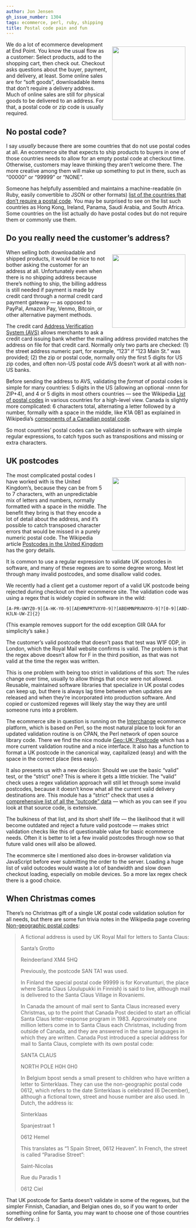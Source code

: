 ```yaml
---
author: Jon Jensen
gh_issue_number: 1304
tags: ecommerce, perl, ruby, shipping
title: Postal code pain and fun
---
```




<img align="right" src="/blog/2017/05/10/postal-code-pain-and-fun/image-0.jpeg" style="margin: 1em" width="200"/>We do a lot of ecommerce development at End Point. You know the usual flow as a customer: Select products, add to the shopping cart, then check out. Checkout asks questions about the buyer, payment, and delivery, at least. Some online sales are for “soft goods”, downloadable items that don’t require a delivery address. Much of online sales are still for physical goods to be delivered to an address. For that, a postal code or zip code is usually required.

## No postal code?

I say *usually* because there are some countries that do not use postal codes at all. An ecommerce site that expects to ship products to buyers in one of those countries needs to allow for an empty postal code at checkout time. Otherwise, customers may leave thinking they aren’t welcome there. The more creative among them will make up something to put in there, such as “00000” or “99999” or “NONE”.

Someone has helpfully assembled and maintains a machine-readable (in Ruby, easily convertible to JSON or other formats) [list of the countries that don’t require a postal code](https://gist.github.com/kennwilson/3902548). You may be surprised to see on the list such countries as Hong Kong, Ireland, Panama, Saudi Arabia, and South Africa. Some countries on the list actually do have postal codes but do not require them or commonly use them.

## Do you really need the customer’s address?

<img align="right" src="/blog/2017/05/10/postal-code-pain-and-fun/image-1.jpeg" style="margin: 1em" width="200"/>When selling both downloadable and shipped products, it would be nice to not bother asking the customer for an address at all. Unfortunately even when there is no shipping address because there’s nothing to ship, the billing address is still needed if payment is made by credit card through a normal credit card payment gateway — as opposed to PayPal, Amazon Pay, Venmo, Bitcoin, or other alternative payment methods.

The credit card [Address Verification System (AVS)](https://en.wikipedia.org/wiki/Address_Verification_System) allows merchants to ask a credit card issuing bank whether the mailing address provided matches the address on file for that credit card. Normally only two parts are checked: (1) the street address numeric part, for example, “123” if “123 Main St.” was provided; (2) the zip or postal code, normally only the first 5 digits for US zip codes, and often non-US postal code AVS doesn’t work at all with non-US banks.

Before sending the address to AVS, validating the *format* of postal codes is simple for many countries: 5 digits in the US (allowing an optional *-nnnn* for ZIP+4), and 4 or 5 digits in most others countries — see the Wikipedia [List of postal codes](https://en.wikipedia.org/wiki/List_of_postal_codes) in various countries for a high-level view. Canada is slightly more complicated: 6 characters total, alternating a letter followed by a number, formally with a space in the middle, like K1A 0B1 as explained in Wikipedia’s [components of a Canadian postal code](https://en.wikipedia.org/wiki/Postal_codes_in_Canada#Components_of_a_postal_code).

So most countries’ postal codes can be validated in software with simple regular expressions, to catch typos such as transpositions and missing or extra characters.

## UK postcodes

<img align="right" src="/blog/2017/05/10/postal-code-pain-and-fun/image-2.jpeg" style="margin: 1em" width="200"/>The most complicated postal codes I have worked with is the United Kingdom’s, because they can be from 5 to 7 characters, with an unpredictable mix of letters and numbers, normally formatted with a space in the middle. The benefit they bring is that they encode a lot of detail about the address, and it’s possible to catch transposed character errors that would be missed in a purely numeric postal code. The Wikipedia article [Postcodes in the United Kingdom](https://en.wikipedia.org/wiki/Postcodes_in_the_United_Kingdom) has the gory details.

It is common to use a regular expression to validate UK postcodes in software, and many of these regexes are to some degree wrong. Most let through many invalid postcodes, and some disallow valid codes.

We recently had a client get a customer report of a valid UK postcode being rejected during checkout on their ecommerce site. The validation code was using a regex that is widely copied in software in the wild:

```nohighlight
[A-PR-UWYZ0-9][A-HK-Y0-9][AEHMNPRTVXY0-9]?[ABEHMNPRVWXY0-9]?[0-9][ABD-HJLN-UW-Z]{2}
```

(This example removes support for the odd exception GIR 0AA for simplicity’s sake.)

The customer’s valid postcode that doesn’t pass that test was W1F 0DP, in London, which the Royal Mail website confirms is valid. The problem is that the regex above doesn’t allow for F in the third position, as that was not valid at the time the regex was written.

This is one problem with being too strict in validations of this sort: The rules change over time, usually to allow things that once were not allowed. Reusable, maintained software libraries that specialize in UK postal codes can keep up, but there is always lag time between when updates are released and when they’re incorporated into production software. And copied or customized regexes will likely stay the way they are until someone runs into a problem.

The ecommerce site in question is running on the [Interchange](http://www.icdevgroup.org/) ecommerce platform, which is based on Perl, so the most natural place to look for an updated validation routine is on CPAN, the Perl network of open source library code. There we find the nice module [Geo::UK::Postcode](https://metacpan.org/pod/Geo::UK::Postcode) which has a more current validation routine and a nice interface. It also has a function to format a UK postcode in the canonical way, capitalized (easy) and with the space in the correct place (less easy).

It also presents us with a new decision: Should we use the basic “valid” test, or the “strict” one? This is where it gets a little trickier. The “valid” check uses a regex validation approach will still let through some invalid postcodes, because it doesn’t know what all the current valid delivery destinations are. This module has a “strict” check that uses a [comprehensive list of all the “outcode” data](https://github.com/mjemmeson/Geo-UK-Postcode-Regex/blob/master/lib/Geo/UK/Postcode/Regex.pm#L664-L3652) — which as you can see if you look at that source code, is extensive.

The bulkiness of that list, and its short shelf life — the likelihood that it will become outdated and reject a future valid postcode — makes strict validation checks like this of questionable value for basic ecommerce needs. Often it is better to let a few invalid postcodes through now so that future valid ones will also be allowed.

The ecommerce site I mentioned also does in-browser validation via JavaScript before ever submitting the order to the server. Loading a huge list of valid outcodes would waste a lot of bandwidth and slow down checkout loading, especially on mobile devices. So a more lax regex check there is a good choice.

## When Christmas comes

There’s no Christmas gift of a single UK postal code validation solution for all needs, but there are some fun trivia notes in the Wikipedia page covering [Non-geographic postal codes](https://en.wikipedia.org/wiki/Postal_code#Non-geographic_codes):

> 
> 
> 
> 
> A fictional address is used by UK Royal Mail for letters to Santa Claus:
> 
> 
> 
> 
> 
> Santa’s Grotto
> 
> Reindeerland XM4 5HQ
> 
> 
> 
> 
> 
> 
> Previously, the postcode SAN TA1 was used.
> 
> 
> 
> 
> 
> In Finland the special postal code 99999 is for Korvatunturi, the place where Santa Claus (Joulupukki in Finnish) is said to live, although mail is delivered to the Santa Claus Village in Rovaniemi.
> 
> 
> 
> 
> 
> In Canada the amount of mail sent to Santa Claus increased every Christmas, up to the point that Canada Post decided to start an official Santa Claus letter-response program in 1983. Approximately one million letters come in to Santa Claus each Christmas, including from outside of Canada, and they are answered in the same languages in which they are written. Canada Post introduced a special address for mail to Santa Claus, complete with its own postal code:
> 
> 
> 
> 
> 
> SANTA CLAUS
> 
> NORTH POLE  H0H 0H0
> 
> 
> 
> 
> 
> 
> In Belgium bpost sends a small present to children who have written a letter to Sinterklaas. They can use the non-geographic postal code 0612, which refers to the date Sinterklaas is celebrated (6 December), although a fictional town, street and house number are also used. In Dutch, the address is:
> 
> 
> 
> 
> 
> Sinterklaas
> 
> Spanjestraat 1
> 
> 0612 Hemel
> 
> 
> 
> 
> 
> 
> This translates as “1 Spain Street, 0612 Heaven”. In French, the street is called “Paradise Street”:
> 
> 
> 
> 
> 
> Saint-Nicolas
> 
> Rue du Paradis 1
> 
> 0612 Ciel
> 
> 
> 
> 
> 

That UK postcode for Santa doesn’t validate in some of the regexes, but the simpler Finnish, Canadian, and Belgian ones do, so if you want to order something online for Santa, you may want to choose one of those countries for delivery. :)


